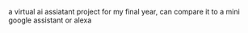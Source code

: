 a virtual ai assiatant project for my final year, can compare it to a mini google assistant or alexa
